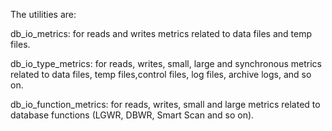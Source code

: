 The utilities are:

db_io_metrics: for reads and writes metrics related to data files and temp files.

db_io_type_metrics: for reads, writes, small, large and synchronous metrics related to data files, temp files,control files, log files, archive logs, and so on.

db_io_function_metrics: for reads, writes, small and large metrics related to database functions (LGWR, DBWR, Smart Scan and so on).
